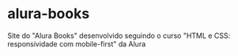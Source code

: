 # alura-books
Site do "Alura Books" desenvolvido seguindo o curso "HTML e CSS: responsividade com mobile-first" da Alura
